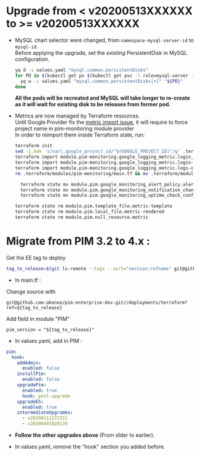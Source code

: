 # Upgrade from < v20200513XXXXXX  to >= v20200513XXXXXX

- MySQL chart selector were changed, from `namespace-mysql-server-id` to `mysql-id`.  
  Before applying the upgrade, set the *existing* PersistentDisk in MySQL configuration.
  ```bash
  yq d -i values.yaml "mysql.common.persistentDisks"
  for PD in $(kubectl get pv $(kubectl get pvc -l role=mysql-server -o jsonpath='{.items[*].spec.volumeName}') -o jsonpath='{..spec.gcePersistentDisk.pdName}'); do
    yq w -i values.yaml "mysql.common.persistentDisks[+]" "${PD}"
  done
  ```
  **All the pods will be recreated and MySQL will take longer to re-create as it will wait for existing disk to be releases from former pod.**

- Metrics are now managed by Terraform resources.  
  Until Google Provider fix the [metric import issue](https://github.com/terraform-providers/terraform-provider-google/issues/4460), it will require to force project name in pim-monitoring module provider  
  In order to reimport them inside Terraform state, run:
  ```bash
  terraform init
  sed -i.bak 's/var\.google_project_id/"$(GOOGLE_PROJECT_ID)"/g' .terraform/modules/pim-monitoring/main.tf
  terraform import module.pim-monitoring.google_logging_metric.login_count ${pfid}-login-count
  terraform import module.pim-monitoring.google_logging_metric.login-response-time-distribution ${pfid}-login-response-time-distribution
  terraform import module.pim-monitoring.google_logging_metric.logs-count ${pfid}-logs-count
  rm .terraform/modules/pim-monitoring/main.tf && mv .terraform/modules/pim-monitoring/main.tf.bak .terraform/modules/pim-monitoring/main.tf

	terraform state mv module.pim.google_monitoring_alert_policy.alert_policy module.pim-monitoring.google_monitoring_alert_policy.alert_policy
	terraform state mv module.pim.google_monitoring_notification_channel.pagerduty module.pim-monitoring.google_monitoring_notification_channel.pagerduty
	terraform state mv module.pim.google_monitoring_uptime_check_config.https module.pim-monitoring.google_monitoring_uptime_check_config.https

  terraform state rm module.pim.template_file.metric-template
  terraform state rm module.pim.local_file.metric-rendered
  terraform state rm module.pim.null_resource.metric
  ```

# Migrate from PIM 3.2 to 4.x :

Get the EE tag to deploy

```bash
tag_to_release=$(git ls-remote --tags --sort="version:refname" git@github.com:akeneo/pim-enterprise-dev | grep -oE 'v?[0-9]{14}$' | sort -r | head -n 1)
```

- In main.tf :

Change source with

`git@github.com:akeneo/pim-enterprise-dev.git//deployments/terraform?ref=${tag_to_release}`

Add field in module "PIM"

`pim_version = "${tag_to_release}"`

- In values.yaml, add in PIM :

```yaml
pim:
  hook:
    addAdmin:
      enabled: false
    installPim:
      enabled: false
    upgradePim:
      enabled: true
      hook: post-upgrade
    upgradeES:
      enabled: true
    intermediateUpgrades:
      - v20200211172331
      - v20200401020139
```

- **Follow the other upgrades above** (From older to earlier).

- In values.yaml, *remove* the "hook" section you added before.
